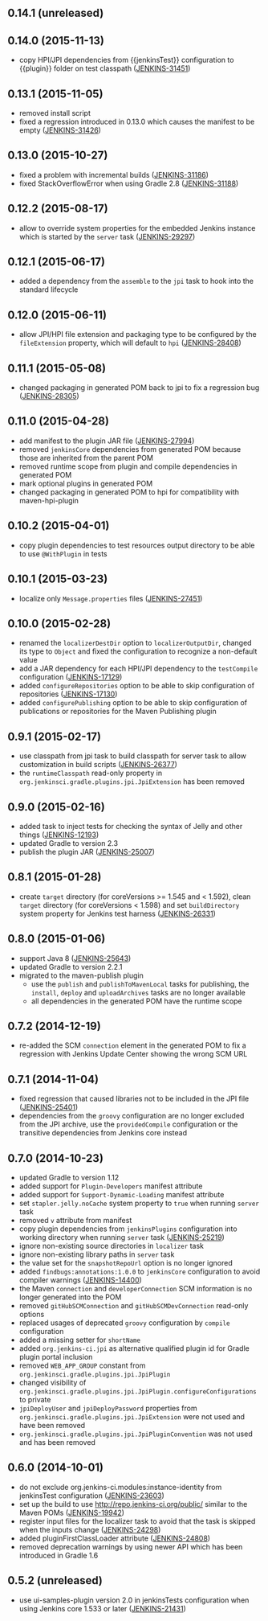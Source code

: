 ## 0.14.1 (unreleased)

## 0.14.0 (2015-11-13)

  * copy HPI/JPI dependencies from {{jenkinsTest}} configuration to {{plugin}} folder on test classpath
    ([JENKINS-31451](https://issues.jenkins-ci.org/browse/JENKINS-31451))

## 0.13.1 (2015-11-05)

  * removed install script
  * fixed a regression introduced in 0.13.0 which causes the manifest to be empty
    ([JENKINS-31426](https://issues.jenkins-ci.org/browse/JENKINS-31426))

## 0.13.0 (2015-10-27)

  * fixed a problem with incremental builds
    ([JENKINS-31186](https://issues.jenkins-ci.org/browse/JENKINS-31186))
  * fixed StackOverflowError when using Gradle 2.8
    ([JENKINS-31188](https://issues.jenkins-ci.org/browse/JENKINS-31188))

## 0.12.2 (2015-08-17)

  * allow to override system properties for the embedded Jenkins instance which is started by the `server` task
    ([JENKINS-29297](https://issues.jenkins-ci.org/browse/JENKINS-29297))

## 0.12.1 (2015-06-17)

  * added a dependency from the `assemble` to the `jpi` task to hook into the standard lifecycle

## 0.12.0 (2015-06-11)

  * allow JPI/HPI file extension and packaging type to be configured by the `fileExtension` property, which will default
    to `hpi`
    ([JENKINS-28408](https://issues.jenkins-ci.org/browse/JENKINS-28408))

## 0.11.1 (2015-05-08)

  * changed packaging in generated POM back to jpi to fix a regression bug
    ([JENKINS-28305](https://issues.jenkins-ci.org/browse/JENKINS-28305))

## 0.11.0 (2015-04-28)

  * add manifest to the plugin JAR file
    ([JENKINS-27994](https://issues.jenkins-ci.org/browse/JENKINS-27994))
  * removed `jenkinsCore` dependencies from generated POM because those are inherited from the parent POM
  * removed runtime scope from plugin and compile dependencies in generated POM
  * mark optional plugins in generated POM
  * changed packaging in generated POM to hpi for compatibility with maven-hpi-plugin

## 0.10.2 (2015-04-01)

  * copy plugin dependencies to test resources output directory to be able to use `@WithPlugin` in tests

## 0.10.1 (2015-03-23)

  * localize only `Message.properties` files
    ([JENKINS-27451](https://issues.jenkins-ci.org/browse/JENKINS-27451))

## 0.10.0 (2015-02-28)

  * renamed the `localizerDestDir` option to `localizerOutputDir`, changed its type to `Object` and fixed the
    configuration to recognize a non-default value
  * add a JAR dependency for each HPI/JPI dependency to the `testCompile` configuration
    ([JENKINS-17129](https://issues.jenkins-ci.org/browse/JENKINS-17129))
  * added `configureRepositories` option to be able to skip configuration of repositories
    ([JENKINS-17130](https://issues.jenkins-ci.org/browse/JENKINS-17130))
  * added `configurePublishing` option to be able to skip configuration of publications or repositories for the Maven
    Publishing plugin

## 0.9.1 (2015-02-17)

  * use classpath from jpi task to build classpath for server task to allow customization in build scripts
    ([JENKINS-26377](https://issues.jenkins-ci.org/browse/JENKINS-26377))
  * the `runtimeClasspath` read-only property in `org.jenkinsci.gradle.plugins.jpi.JpiExtension` has been removed

## 0.9.0 (2015-02-16)

  * added task to inject tests for checking the syntax of Jelly and other things
    ([JENKINS-12193](https://issues.jenkins-ci.org/browse/JENKINS-12193))
  * updated Gradle to version 2.3
  * publish the plugin JAR
    ([JENKINS-25007](https://issues.jenkins-ci.org/browse/JENKINS-25007))

## 0.8.1 (2015-01-28)

  * create `target` directory (for coreVersions >= 1.545 and < 1.592), clean `target` directory (for coreVersions
    < 1.598) and set `buildDirectory` system property for Jenkins test harness
    ([JENKINS-26331](https://issues.jenkins-ci.org/browse/JENKINS-26331))

## 0.8.0 (2015-01-06)

  * support Java 8
    ([JENKINS-25643](https://issues.jenkins-ci.org/browse/JENKINS-25643))
  * updated Gradle to version 2.2.1
  * migrated to the maven-publish plugin
    * use the `publish` and `publishToMavenLocal` tasks for publishing, the `install`, `deploy` and `uploadArchives`
      tasks are no longer available
    * all dependencies in the generated POM have the runtime scope

## 0.7.2 (2014-12-19)

  * re-added the SCM `connection` element in the generated POM to fix a regression with Jenkins Update Center showing
    the wrong SCM URL

## 0.7.1 (2014-11-04)

  * fixed regression that caused libraries not to be included in the JPI file
    ([JENKINS-25401](https://issues.jenkins-ci.org/browse/JENKINS-25401))
  * dependencies from the `groovy` configuration are no longer excluded from the JPI archive, use the `providedCompile`
    configuration or the transitive dependencies from Jenkins core instead

## 0.7.0 (2014-10-23)

  * updated Gradle to version 1.12
  * added support for `Plugin-Developers` manifest attribute
  * added support for `Support-Dynamic-Loading` manifest attribute
  * set `stapler.jelly.noCache` system property to `true` when running `server` task
  * removed `v` attribute from manifest
  * copy plugin dependencies from `jenkinsPlugins` configuration into working directory when running `server` task
    ([JENKINS-25219](https://issues.jenkins-ci.org/browse/JENKINS-25219))
  * ignore non-existing source directories in `localizer` task
  * ignore non-existing library paths in `server` task
  * the value set for the `snapshotRepoUrl` option is no longer ignored
  * added `findbugs:annotations:1.0.0` to `jenkinsCore` configuration to avoid compiler warnings
    ([JENKINS-14400](https://issues.jenkins-ci.org/browse/JENKINS-14400))
  * the Maven `connection` and `developerConnection` SCM information is no longer generated into the POM
  * removed `gitHubSCMConnection` and `gitHubSCMDevConnection` read-only options 
  * replaced usages of deprecated `groovy` configuration by `compile` configuration
  * added a missing setter for `shortName`
  * added `org.jenkins-ci.jpi` as alternative qualified plugin id for Gradle plugin portal inclusion
  * removed `WEB_APP_GROUP` constant from `org.jenkinsci.gradle.plugins.jpi.JpiPlugin`
  * changed visibility of `org.jenkinsci.gradle.plugins.jpi.JpiPlugin.configureConfigurations` to private
  * `jpiDeployUser` and `jpiDeployPassword` properties from `org.jenkinsci.gradle.plugins.jpi.JpiExtension` were not
    used and have been removed
  * `org.jenkinsci.gradle.plugins.jpi.JpiPluginConvention` was not used and has been removed

## 0.6.0 (2014-10-01)

  * do not exclude org.jenkins-ci.modules:instance-identity from jenkinsTest configuration
    ([JENKINS-23603](https://issues.jenkins-ci.org/browse/JENKINS-23603))
  * set up the build to use http://repo.jenkins-ci.org/public/ similar to the Maven POMs
    ([JENKINS-19942](https://issues.jenkins-ci.org/browse/JENKINS-19942))
  * register input files for the localizer task to avoid that the task is skipped when the inputs change
    ([JENKINS-24298](https://issues.jenkins-ci.org/browse/JENKINS-24298))
  * added pluginFirstClassLoader attribute
    ([JENKINS-24808](https://issues.jenkins-ci.org/browse/JENKINS-24808))
  * removed deprecation warnings by using newer API which has been introduced in Gradle 1.6 

## 0.5.2 (unreleased)

  * use ui-samples-plugin version 2.0 in jenkinsTests configuration when using Jenkins core 1.533 or later
    ([JENKINS-21431](https://issues.jenkins-ci.org/browse/JENKINS-21431))
